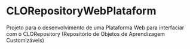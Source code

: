 # CLORepositoryWebPlataform
Projeto para o desenvolvimento de uma Plataforma Web para interfaciar com o CLORepository (Repositório de Objetos de Aprendizagem Customizáveis)
